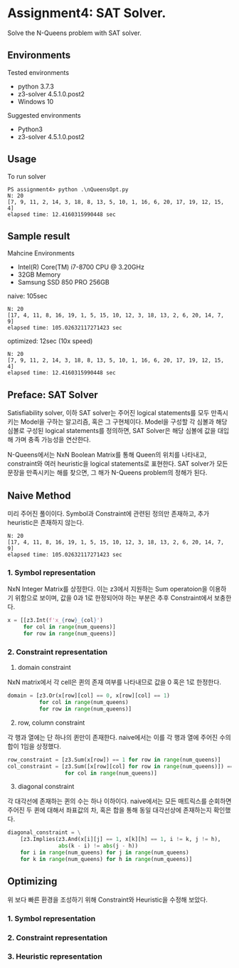 # Assignment4: SAT Solver.
Solve the N-Queens problem with SAT solver.

## Environments
Tested environments
- python 3.7.3
- z3-solver 4.5.1.0.post2
- Windows 10

Suggested environments
- Python3
- z3-solver 4.5.1.0.post2

## Usage
To run solver
```
PS assignment4> python .\nQueensOpt.py
N: 20
[7, 9, 11, 2, 14, 3, 18, 8, 13, 5, 10, 1, 16, 6, 20, 17, 19, 12, 15, 4]
elapsed time: 12.4160315990448 sec
```

## Sample result

Mahcine Environments
- Intel(R) Core(TM) i7-8700 CPU @ 3.20GHz
- 32GB Memory
- Samsung SSD 850 PRO 256GB

naive: 105sec
```
N: 20
[17, 4, 11, 8, 16, 19, 1, 5, 15, 10, 12, 3, 18, 13, 2, 6, 20, 14, 7, 9]
elapsed time: 105.02632117271423 sec
```
optimized: 12sec (10x speed)
```
N: 20
[7, 9, 11, 2, 14, 3, 18, 8, 13, 5, 10, 1, 16, 6, 20, 17, 19, 12, 15, 4]
elapsed time: 12.4160315990448 sec
```

## Preface: SAT Solver

Satisfiability solver, 이하 SAT solver는 주어진 logical statements를 모두 만족시키는 Model을 구하는 알고리즘, 혹은 그 구현체이다. Model을 구성할 각 심볼과 해당 심볼로 구성된 logical statements를 정의하면, SAT Solver은 해당 심볼에 값을 대입해 가며 충족 가능성을 연산한다.

N-Queens에서는 NxN Boolean Matrix를 통해 Queen의 위치를 나타내고, constraint와 여러 heuristic을 logical statements로 표현한다. SAT solver가 모든 문장을 만족시키는 해를 찾으면, 그 해가 N-Queens problem의 정해가 된다.

## Naive Method

미리 주어진 풀이이다. Symbol과 Constraint에 관련된 정의만 존재하고, 추가 heuristic은 존재하지 않는다.

```
N: 20
[17, 4, 11, 8, 16, 19, 1, 5, 15, 10, 12, 3, 18, 13, 2, 6, 20, 14, 7, 9]
elapsed time: 105.02632117271423 sec
```

### 1. Symbol representation

NxN Integer Matrix를 상정한다. 이는 z3에서 지원하는 Sum operatoion을 이용하기 위함으로 보이며, 값을 0과 1로 한정되어야 하는 부분은 추후 Constraint에서 보충한다.
```py
x = [[z3.Int(f'x_{row}_{col}')
     for col in range(num_queens)]
     for row in range(num_queens)]
```

### 2. Constraint representation

1. domain constraint

NxN matrix에서 각 cell은 퀸의 존재 여부를 나타내므로 값을 0 혹은 1로 한정한다.
```py
domain = [z3.Or(x[row][col] == 0, x[row][col] == 1)
          for col in range(num_queens)
          for row in range(num_queens)]
```

2. row, column constraint

각 행과 열에는 단 하나의 퀸만이 존재한다. naive에서는 이를 각 행과 열에 주어진 수의 합이 1임을 상정했다.
```py
row_constraint = [z3.Sum(x[row]) == 1 for row in range(num_queens)]
col_constraint = [z3.Sum([x[row][col] for row in range(num_queens)]) == 1
                  for col in range(num_queens)]
```

3. diagonal constraint

각 대각선에 존재하는 퀸의 수는 하나 이하이다. naive에서는 모든 매트릭스를 순회하면 주어진 두 퀸에 대해서 좌표값의 차, 혹은 합을 통해 동일 대각선상에 존재하는지 확인했다.
```py
diagonal_constraint = \
    [z3.Implies(z3.And(x[i][j] == 1, x[k][h] == 1, i != k, j != h),
                abs(k - i) != abs(j - h))
    for i in range(num_queens) for j in range(num_queens)
    for k in range(num_queens) for h in range(num_queens)]
```

## Optimizing

위 보다 빠른 환경을 조성하기 위해 Constraint와 Heuristic을 수정해 보았다. 

### 1. Symbol representation

### 2. Constraint representation

### 3. Heuristic representation
